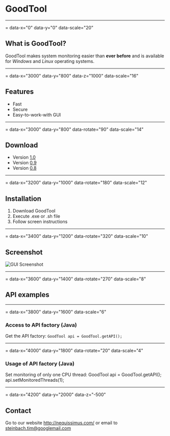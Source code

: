 # GoodTool

---
= data-x="0" data-y="0" data-scale="20"

## What is GoodTool?

GoodTool makes system monitoring easier than **ever before** and is available for _Windows_ and _Linux_ operating systems.

---
= data-x="3000" data-y="800" data-z="1000" data-scale="16"

## Features

* Fast
* Secure
* Easy-to-work-with GUI

---
= data-x="3000" data-y="800" data-rotate="90" data-scale="14"

## Download

- Version [1.0][2]
- Version [0.9][1]
- Version [0.8](http://nequissimus.github.com/goodtool/0_8.zip "Link to 0.8")

---
= data-x="3200" data-y="1000" data-rotate="180" data-scale="12"

## Installation

1. Download GoodTool
2. Execute .exe or .sh file
3. Follow screen instructions

---
= data-x="3400" data-y="1200" data-rotate="320" data-scale="10"

## Screenshot

![GUI Screenshot](GoodToolGui.png "Screenshot")

---
= data-x="3600" data-y="1400" data-rotate="270" data-scale="8"

## API examples

---
= data-x="3800" data-y="1600" data-scale="6"

### Access to API factory (Java)

Get the API factory: `GoodTool api = GoodTool.getAPI();`

---
= data-x="4000" data-y="1800" data-rotate="20" data-scale="4"

### Usage of API factory (Java)

Set monitoring of only one CPU thread:
    GoodTool api = GoodTool.getAPI();
    api.setMonitoredThreads(1);

---
= data-x="4200" data-y="2000" data-z="-500"

## Contact

Go to our website <http://nequissimus.com/> or email to <steinbach.tim@googlemail.com>


[1]: http://nequissimus.github.com/goodtool/0_9.zip "Link to 0.9"
[2]: http://nequissimus.github.com/goodtool/1_0.zip "Link to 1.0"
